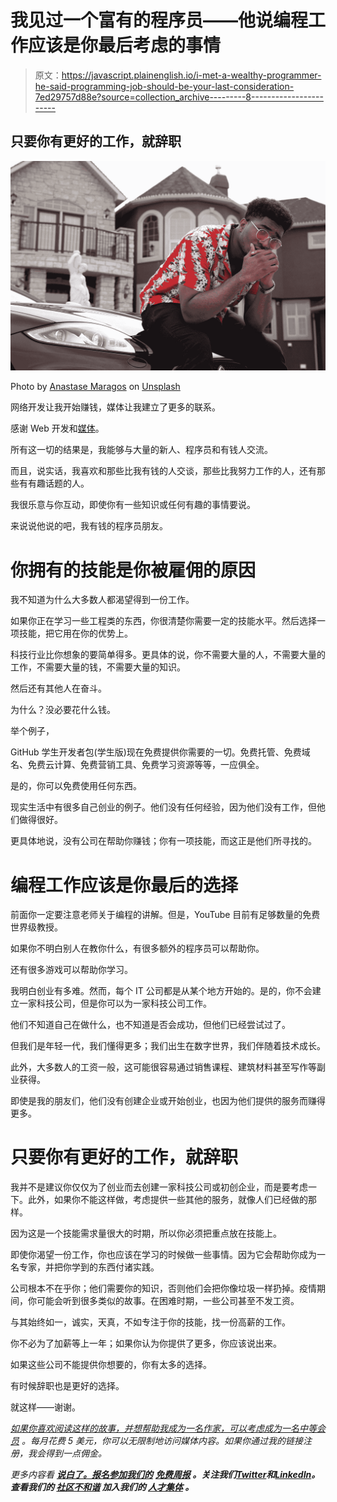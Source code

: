 # 我见过一个富有的程序员——他说编程工作应该是你最后考虑的事情

> 原文：<https://javascript.plainenglish.io/i-met-a-wealthy-programmer-he-said-programming-job-should-be-your-last-consideration-7ed29757d88e?source=collection_archive---------8----------------------->

## 只要你有更好的工作，就辞职

![](img/7419fffce43958797d3cf24044cf8d13.png)

Photo by [Anastase Maragos](https://unsplash.com/@visualsbyroyalz?utm_source=medium&utm_medium=referral) on [Unsplash](https://unsplash.com?utm_source=medium&utm_medium=referral)

网络开发让我开始赚钱，媒体让我建立了更多的联系。

感谢 Web 开发和[媒体](https://medium.com/u/504c7870fdb6?source=post_page-----7ed29757d88e--------------------------------)。

所有这一切的结果是，我能够与大量的新人、程序员和有钱人交流。

而且，说实话，我喜欢和那些比我有钱的人交谈，那些比我努力工作的人，还有那些有有趣话题的人。

我很乐意与你互动，即使你有一些知识或任何有趣的事情要说。

来说说他说的吧，我有钱的程序员朋友。

# 你拥有的技能是你被雇佣的原因

我不知道为什么大多数人都渴望得到一份工作。

如果你正在学习一些工程类的东西，你很清楚你需要一定的技能水平。然后选择一项技能，把它用在你的优势上。

科技行业比你想象的要简单得多。更具体的说，你不需要大量的人，不需要大量的工作，不需要大量的钱，不需要大量的知识。

然后还有其他人在奋斗。

为什么？没必要花什么钱。

举个例子，

GitHub 学生开发者包(学生版)现在免费提供你需要的一切。免费托管、免费域名、免费云计算、免费营销工具、免费学习资源等等，一应俱全。

是的，你可以免费使用任何东西。

现实生活中有很多自己创业的例子。他们没有任何经验，因为他们没有工作，但他们做得很好。

更具体地说，没有公司在帮助你赚钱；你有一项技能，而这正是他们所寻找的。

# 编程工作应该是你最后的选择

前面你一定要注意老师关于编程的讲解。但是，YouTube 目前有足够数量的免费世界级教授。

如果你不明白别人在教你什么，有很多额外的程序员可以帮助你。

还有很多游戏可以帮助你学习。

我明白创业有多难。然而，每个 IT 公司都是从某个地方开始的。是的，你不会建立一家科技公司，但是你可以为一家科技公司工作。

他们不知道自己在做什么，也不知道是否会成功，但他们已经尝试过了。

但我们是年轻一代，我们懂得更多；我们出生在数字世界，我们伴随着技术成长。

此外，大多数人的工资一般，这可能很容易通过销售课程、建筑材料甚至写作等副业获得。

即使是我的朋友们，他们没有创建企业或开始创业，也因为他们提供的服务而赚得更多。

# 只要你有更好的工作，就辞职

我并不是建议你仅仅为了创业而去创建一家科技公司或初创企业，而是要考虑一下。此外，如果你不能这样做，考虑提供一些其他的服务，就像人们已经做的那样。

因为这是一个技能需求量很大的时期，所以你必须把重点放在技能上。

即使你渴望一份工作，你也应该在学习的时候做一些事情。因为它会帮助你成为一名专家，并把你学到的东西付诸实践。

公司根本不在乎你；他们需要你的知识，否则他们会把你像垃圾一样扔掉。疫情期间，你可能会听到很多类似的故事。在困难时期，一些公司甚至不发工资。

与其始终如一，诚实，天真，不如专注于你的技能，找一份高薪的工作。

你不必为了加薪等上一年；如果你认为你提供了更多，你应该说出来。

如果这些公司不能提供你想要的，你有太多的选择。

有时候辞职也是更好的选择。

就这样——谢谢。

[*如果你喜欢阅读这样的故事，并想帮助我成为一名作家，可以考虑成为一名中等会员*](https://nitinfab.medium.com/membership) *。每月花费 5 美元，你可以无限制地访问媒体内容。如果你通过我的链接注册，我会得到一点佣金。*

*更多内容看* [***说白了。报名参加我们的***](https://plainenglish.io/) **[***免费周报***](http://newsletter.plainenglish.io/) *。关注我们*[***Twitter***](https://twitter.com/inPlainEngHQ)*和*[***LinkedIn***](https://www.linkedin.com/company/inplainenglish/)*。查看我们的* [***社区不和谐***](https://discord.gg/GtDtUAvyhW) *加入我们的* [***人才集体***](https://inplainenglish.pallet.com/talent/welcome) *。***